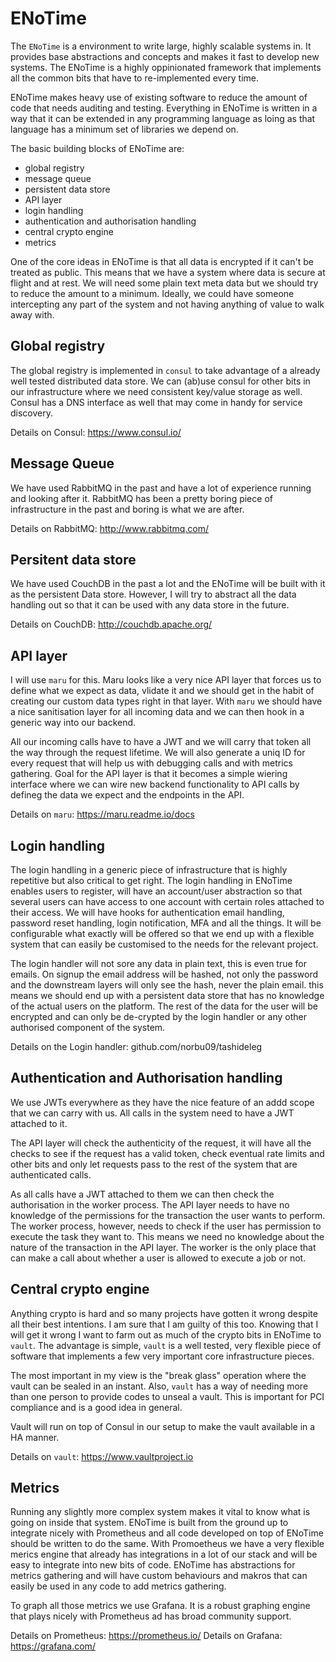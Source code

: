 ENoTime
=======

The `ENoTime` is a environment to write large, highly scalable systems in. It
provides base abstractions and concepts and makes it fast to develop new
systems. The ENoTime is a highly oppinionated framework that implements all the
common bits that have to re-implemented every time.

ENoTime makes heavy use of existing software to reduce the amount of code that
needs auditing and testing. Everything in ENoTime is written in a way that it can
be extended in any programming language as loing as that language has a minimum
set of libraries we depend on.

The basic building blocks of ENoTime are:
 - global registry
 - message queue
 - persistent data store
 - API layer
 - login handling
 - authentication and authorisation handling
 - central crypto engine
 - metrics

One of the core ideas in ENoTime is that all data is encrypted if it can't be
treated as public. This means that we have a system where data is secure at
flight and at rest. We will need some plain text meta data but we should try to
reduce the amount to a minimum. Ideally, we could have someone intercepting any
part of the system and not having anything of value to walk away with.


Global registry
---------------

The global registry is implemented in `consul` to take advantage of a already
well tested distributed data store. We can (ab)use consul for other bits in our
infrastructure where we need consistent key/value storage as well. Consul has a
DNS interface as well that may come in handy for service discovery.

Details on Consul: https://www.consul.io/

Message Queue
-------------

We have used RabbitMQ in the past and have a lot of experience running and
looking after it. RabbitMQ has been a pretty boring piece of infrastructure in
the past and boring is what we are after.

Details on RabbitMQ: http://www.rabbitmq.com/

Persitent data store
--------------------

We have used CouchDB in the past a lot and the ENoTime will be built with it as
the persistent Data store. However, I will try to abstract all the data
handling out so that it can be used with any data store in the future.

Details on CouchDB: http://couchdb.apache.org/

API layer
---------

I will use `maru` for this. Maru looks like a very nice API layer that forces
us to define what we expect as data, vlidate it and we should get in the habit
of creating our custom data types right in that layer. With `maru` we should
have a nice sanitisation layer for all incoming data and we can then hook in a
generic way into our backend.

All our incoming calls have to have a JWT and we will carry that token all the
way through the request lifetime. We will also generate a uniq ID for every
request that will help us with debugging calls and with metrics gathering. Goal
for the API layer is that it becomes a simple wiering interface where we can
wire new backend functionality to API calls by defineg the data we expect and
the endpoints in the API.

Details on `maru`: https://maru.readme.io/docs

Login handling
--------------

The login handling in a generic piece of infrastructure that is highly
repetitive but also critical to get right. The login handling in ENoTime enables
users to register, will have an account/user abstraction so that several users
can have access to one account with certain roles attached to their access. We
will have hooks for authentication email handling, password reset handling,
login notification, MFA and all the things. It will be configurable what
exactly will be offered so that we end up with a flexible system that can
easily be customised to the needs for the relevant project.

The login handler will not sore any data in plain text, this is even true for
emails. On signup the email address will be hashed, not only the password and
the downstream layers will only see the hash, never the plain email. this means
we should end up with a persistent data store that has no knowledge of the
actual users on the platform. The rest of the data for the user will be
encrypted and can only be de-crypted by the login handler or any other
authorised component of the system.

Details on the Login handler: github.com/norbu09/tashideleg

Authentication and Authorisation handling
-----------------------------------------

We use JWTs everywhere as they have the nice feature of an addd scope that we
can carry with us. All calls in the system need to have a JWT attached to it.

The API layer will check the authenticity of the request, it will have all the
checks to see if the request has a valid token, check eventual rate limits and
other bits and only let requests pass to the rest of the system that are
authenticated calls.

As all calls have a JWT attached to them we can then check the authorisation in
the worker process. The API layer needs to have no knowledge of the permissions
for the transaction the user wants to perform. The worker process, however,
needs to check if the user has permission to execute the task they want to.
This means we need no knowledge about the nature of the transaction in the API
layer. The worker is the only place that can make a call about whether a user
is allowed to execute a job or not.

Central crypto engine
---------------------

Anything crypto is hard and so many projects have gotten it wrong despite all
their best intentions. I am sure that I am guilty of this too. Knowing that I
will get it wrong I want to farm out as much of the crypto bits in ENoTime to
`vault`. The advantage is simple, `vault` is a well tested, very flexible piece
of software that implements a few very important core infrastructure pieces.

The most important in my view is the "break glass" operation where the vault
can be sealed in an instant. Also, `vault` has a way of needing more than one
person to provide codes to unseal a vault. This is important for PCI compliance
and is a good idea in general.

Vault will run on top of Consul in our setup to make the vault available in a
HA manner.

Details on `vault`: https://www.vaultproject.io

Metrics
-------

Running any slightly more complex system makes it vital to know what is going
on inside that system. ENoTime is built from the ground up to integrate nicely
with Prometheus and all code developed on top of ENoTime should be written to do
the same. With Promoetheus we have a very flexible merics engine that already
has integrations in a lot of our stack and will be easy to integrate into new
bits of code. ENoTime has abstractions for metrics gathering and will have custom
behaviours and makros that can easily be used in any code to add metrics
gathering.

To graph all those metrics we use Grafana. It is a robust graphing engine that
plays nicely with Prometheus ad has broad community support.

Details on Prometheus: https://prometheus.io/
Details on Grafana: https://grafana.com/


